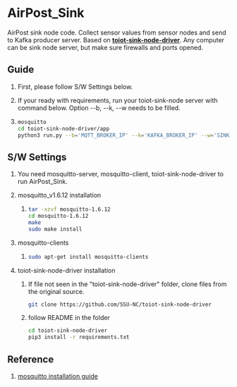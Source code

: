 # AirPost_Sink

AirPost sink node code. Collect sensor values from sensor nodes and send to Kafka producer server. Based on **[ toiot-sink-node-driver](https://github.com/SSU-NC/toiot-sink-node-driver)**. Any computer can be sink node server, but make sure firewalls and ports opened.

## Guide

1. First, please follow S/W Settings below.

2. If your ready with requirements, run your toiot-sink-node server with command below. Option --b, --k, --w needs to be filled.

3. ```bash
   mosquitto
   cd toiot-sink-node-driver/app
   python3 run.py --b='MQTT_BROKER_IP' --k='KAFKA_BROKER_IP' --w='SINK_NODE_WEBSERVER_IP'
   ```

## S/W Settings

 1. You need mosquitto-server, mosquitto-client, toiot-sink-node-driver to run AirPost_Sink.

 2. mosquitto_v1.6.12 installation

     1. ```bash
        tar -xzvf mosquitto-1.6.12
        cd mosquitto-1.6.12
        make
        sudo make install
        ```

 3. mosquitto-clients

     1. ```bash
        sudo apt-get install mosquitto-clients
        ```

 4. toiot-sink-node-driver installation

     1. If file not seen in the "toiot-sink-node-driver" folder, clone files from the original source.

        ```bash
        git clone https://github.com/SSU-NC/toiot-sink-node-driver
        ```

     2. follow README in the folder

        ```bash
        cd toiot-sink-node-driver
        pip3 install -r requirements.txt
        ```

## Reference

1. [mosquitto installation guide](https://wnsgml972.github.io/mqtt/2018/02/13/mqtt_ubuntu-install/)
